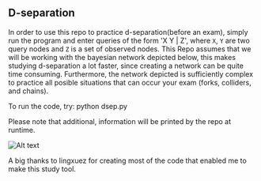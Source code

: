 ## D-separation
In order to use this repo to practice d-separation(before an exam), simply run the program and enter queries of the form 'X Y | Z',
where `X`, `Y` are two query nodes and `Z` is a set of observed nodes. This Repo assumes that we will be working with the bayesian network depicted below, this makes studying d-separation a lot faster, since creating a network can be quite time consuming. Furthermore, the network depicted is sufficiently complex to practice all posible situations that can occur your exam (forks, colliders, and chains). 

To run the code, try:
python dsep.py

Please note that additional, information will be printed by the repo at runtime.

![Alt text](https://github.com/kai-pinckard/bayes-net/blob/master/Screenshot%20from%202019-03-02%2011-45-32.png?raw=true"Network")

A big thanks to lingxuez for creating most of the code that enabled me to make this study tool.
